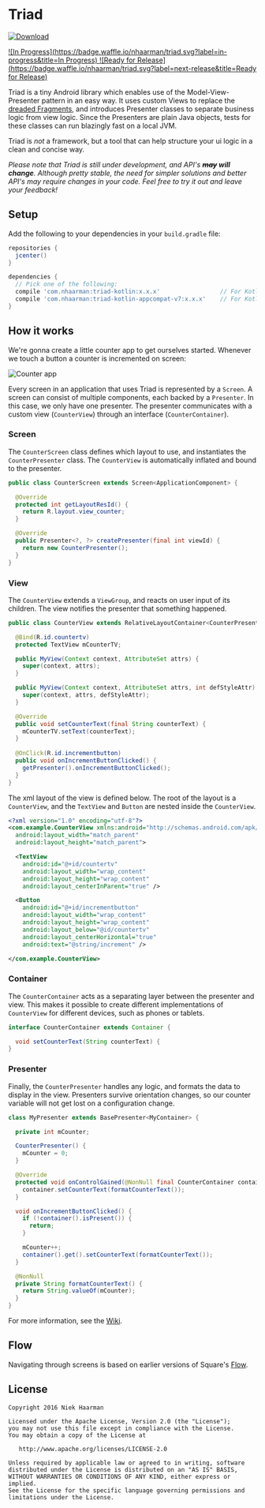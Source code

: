 Triad
=====
[ ![Download](https://api.bintray.com/packages/nhaarman/maven/Triad/images/download.svg) ](https://bintray.com/nhaarman/maven/Triad/_latestVersion)

[ ![In Progress](https://badge.waffle.io/nhaarman/triad.svg?label=in-progress&title=In Progress) ](http://waffle.io/nhaarman/triad)
[ ![Ready for Release](https://badge.waffle.io/nhaarman/triad.svg?label=next-release&title=Ready for Release) ](http://waffle.io/nhaarman/triad)

Triad is a tiny Android library which enables use of the Model-View-Presenter pattern in an easy way.
It uses custom Views to replace the [dreaded Fragments](https://corner.squareup.com/2014/10/advocating-against-android-fragments.html), and introduces Presenter classes to separate business logic from view logic.
Since the Presenters are plain Java objects, tests for these classes can run blazingly fast on a local JVM.

Triad is _not_ a framework, but a tool that can help structure your ui logic in a clean and concise way.

_Please note that Triad is still under development, and API's **~~may~~ will change**. Although pretty stable, the need for simpler solutions and better API's may require changes in your code. Feel free to try it out and leave your feedback!_

## Setup

Add the following to your dependencies in your `build.gradle` file:

```groovy
repositories {
  jcenter()
}

dependencies {
  // Pick one of the following:
  compile 'com.nhaarman:triad-kotlin:x.x.x'                 // For Kotlin
  compile 'com.nhaarman:triad-kotlin-appcompat-v7:x.x.x'    // For Kotlin and using the AppCompat-v7 library
}
```

## How it works

We're gonna create a little counter app to get ourselves started. Whenever we touch a button a counter is incremented on screen:

![Counter app](https://raw.githubusercontent.com/nhaarman/Triad/master/art/counter.png)

Every screen in an application that uses Triad is represented by a `Screen`. A screen can consist of multiple components, each backed by a `Presenter`. In this case, we only have one presenter. The presenter communicates with a custom view (`CounterView`) through an interface (`CounterContainer`).

### Screen

The `CounterScreen` class defines which layout to use, and instantiates the `CounterPresenter` class. The `CounterView` is automatically inflated and bound to the presenter.

```java
public class CounterScreen extends Screen<ApplicationComponent> {

  @Override
  protected int getLayoutResId() {
    return R.layout.view_counter;
  }

  @Override
  public Presenter<?, ?> createPresenter(final int viewId) {
    return new CounterPresenter();
  }
}
```
### View

The `CounterView` extends a `ViewGroup`, and reacts on user input of its children. The view notifies the presenter that something happened.

```java
public class CounterView extends RelativeLayoutContainer<CounterPresenter> implements CounterContainer {

  @Bind(R.id.countertv)
  protected TextView mCounterTV;

  public MyView(Context context, AttributeSet attrs) {
    super(context, attrs);
  }

  public MyView(Context context, AttributeSet attrs, int defStyleAttr) {
    super(context, attrs, defStyleAttr);
  }

  @Override
  public void setCounterText(final String counterText) {
    mCounterTV.setText(counterText);
  }
  
  @OnClick(R.id.incrementbutton)
  public void onIncrementButtonClicked() {
    getPresenter().onIncrementButtonClicked();
  }
}
```

The xml layout of the view is defined below. The root of the layout is a `CounterView`, and the `TextView` and `Button` are nested inside the `CounterView`.

```xml
<?xml version="1.0" encoding="utf-8"?>
<com.example.CounterView xmlns:android="http://schemas.android.com/apk/res/android"
  android:layout_width="match_parent"
  android:layout_height="match_parent">

  <TextView
    android:id="@+id/countertv"
    android:layout_width="wrap_content"
    android:layout_height="wrap_content"
    android:layout_centerInParent="true" />

  <Button
    android:id="@+id/incrementbutton"
    android:layout_width="wrap_content"
    android:layout_height="wrap_content"
    android:layout_below="@id/countertv"
    android:layout_centerHorizontal="true"
    android:text="@string/increment" />

</com.example.CounterView>
```

### Container

The `CounterContainer` acts as a separating layer between the presenter and view. This makes it possible to create different implementations of `CounterView` for different devices, such as phones or tablets.

```java
interface CounterContainer extends Container {

  void setCounterText(String counterText) {
}
```

### Presenter

Finally, the `CounterPresenter` handles any logic, and formats the data to display in the view. Presenters survive orientation changes, so our counter variable will not get lost on a configuration change.

```java
class MyPresenter extends BasePresenter<MyContainer> {

  private int mCounter;

  CounterPresenter() {
    mCounter = 0;
  }

  @Override
  protected void onControlGained(@NonNull final CounterContainer container) {
    container.setCounterText(formatCounterText());
  }

  void onIncrementButtonClicked() {
    if (!container().isPresent()) {
      return;
    }

    mCounter++;
    container().get().setCounterText(formatCounterText());
  }

  @NonNull
  private String formatCounterText() {
    return String.valueOf(mCounter);
  }
}
```

For more information, see the [Wiki](https://github.com/nhaarman/Triad/wiki).

## Flow
Navigating through screens is based on earlier versions of Square's [Flow](https://github.com/square/flow).

## License

    Copyright 2016 Niek Haarman

    Licensed under the Apache License, Version 2.0 (the "License");
    you may not use this file except in compliance with the License.
    You may obtain a copy of the License at

       http://www.apache.org/licenses/LICENSE-2.0

    Unless required by applicable law or agreed to in writing, software
    distributed under the License is distributed on an "AS IS" BASIS,
    WITHOUT WARRANTIES OR CONDITIONS OF ANY KIND, either express or implied.
    See the License for the specific language governing permissions and
    limitations under the License.
